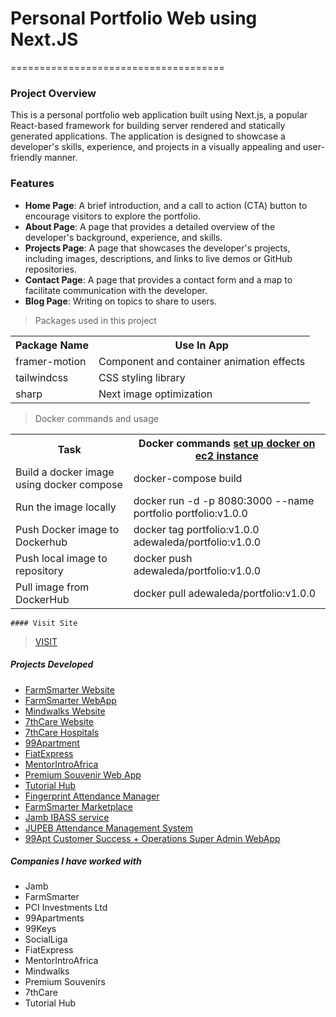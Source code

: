 # Personal Portfolio Web using Next.JS

=====================================

### Project Overview

This is a personal portfolio web application built using Next.js, a popular React-based framework for building server
rendered and statically generated applications. The application is designed to showcase a developer's skills, experience,
and projects in a visually appealing and user-friendly manner.

### Features

- **Home Page**: A brief introduction, and a call
  to action (CTA) button to encourage visitors to explore the portfolio.
- **About Page**: A page that provides a detailed overview of the developer's background,
  experience, and skills.
- **Projects Page**: A page that showcases the developer's projects, including images, descriptions,
  and links to live demos or GitHub repositories.
- **Contact Page**: A page that provides a contact form and a map to facilitate communication
  with the developer.
- **Blog Page**: Writing on topics to share to users.

> Packages used in this project

 <table>
    <tr>
      <th>Package Name</th>
      <th>Use In App</th>
    </tr>
    <tr>
      <td>framer-motion</td>
      <td>Component and container animation effects</td>
    </tr>
    <tr>
      <td>tailwindcss</td>
      <td>CSS styling library</td>
    </tr>
    <tr>
      <td>sharp</td>
      <td>Next image optimization</td>
    </tr>
  </table>

> Docker commands and usage

 <table>
    <tr>
      <th>Task</th>
      <th>Docker commands <a href="https://medium.com/@srijaanaparthy/step-by-step-guide-to-install-docker-on-amazon-linux-machine-in-aws-a690bf44b5fe">set up docker on ec2 instance</a></th>
    </tr>
    <tr>
      <td>Build a docker image using docker compose</td>
      <td>docker-compose build</td>
    </tr>
    <tr>
      <td>Run the image locally</td>
      <td>docker run -d -p 8080:3000 --name portfolio portfolio:v1.0.0</td>
    </tr>
    <tr>
      <td>Push Docker image to Dockerhub</td>
      <td>docker tag portfolio:v1.0.0 adewaleda/portfolio:v1.0.0</td>
    </tr>
    <tr>
      <td>Push local image to repository</td>
      <td>docker push adewaleda/portfolio:v1.0.0</td>
    </tr>
    <tr>
      <td>Pull image from DockerHub</td>
      <td>docker pull adewaleda/portfolio:v1.0.0</td>
    </tr>
    </table>

    #### Visit Site

> <a href="https://adewaleda.com/">VISIT</a>

##### Projects Developed

- <a href="https://farmsmarter.app/">FarmSmarter Website</a>
- <a href="https://beta-webapp.farmsmarter.app/">FarmSmarter WebApp</a>
- <a href="https://www.mindwalks.org/">Mindwalks Website</a>
- <a href="https://www.7thcare.com/">7thCare Website</a>
- <a href="https://7thcarehospitals.vercel.app/">7thCare Hospitals</a>
- <a href="https://www.the99apartments.com/">99Apartment</a>
- <a href="https://www.fiatexpress.com/">FiatExpress</a>
- <a href="https://www.mentorintroafrica.com/">MentorIntroAfrica</a>
- <a href="https://premium-souvenirs.vercel.app/">Premium Souvenir Web App</a>
- <a href="https://tutorial-hub-umber.vercel.app/">Tutorial Hub</a>
- <a href="https://project-frontend-indol-theta.vercel.app/">Fingerprint Attendance Manager</a>
- <a href="#">FarmSmarter Marketplace</a>
- <a href="#">Jamb IBASS service</a>
- <a href="#">JUPEB Attendance Management System</a>
- <a href="#">99Apt Customer Success + Operations Super Admin WebApp</a>

##### Companies I have worked with

- Jamb
- FarmSmarter
- PCI Investments Ltd
- 99Apartments
- 99Keys
- SocialLiga
- FiatExpress
- MentorIntroAfrica
- Mindwalks
- Premium Souvenirs
- 7thCare
- Tutorial Hub
